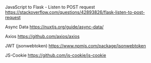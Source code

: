 JavaScript to Flask - Listen to POST request
https://stackoverflow.com/questions/42893826/flask-listen-to-post-request

Async Data
https://nuxtjs.org/guide/async-data/

Axios
https://github.com/axios/axios

JWT  (jsonwebtoken)
https://www.npmjs.com/package/jsonwebtoken 

JS-Cookie
https://github.com/js-cookie/js-cookie